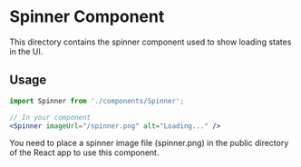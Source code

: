 # Spinner Component

This directory contains the spinner component used to show loading states in the UI.

## Usage

```jsx
import Spinner from './components/Spinner';

// In your component
<Spinner imageUrl="/spinner.png" alt="Loading..." />
```

You need to place a spinner image file (spinner.png) in the public directory of the React app to use this component.